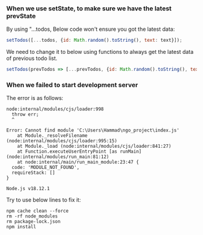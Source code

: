 ### When we use setState, to make sure we have the latest prevState

By using "...todos, Below code won't ensure you got the latest data:

```javascript
setTodos([...todos, {id: Math.random().toString(), text: text}]);
```

We need to change it to below using functions to always get the latest data of previous todo list.

```javascript
setTodos(prevTodos => [...prevTodos, {id: Math.random().toString(), text: text}]);
```



### When we failed to start development server

The error is as follows:

```shell
node:internal/modules/cjs/loader:998
  throw err;
  ^

Error: Cannot find module 'C:\Users\Hammad\ngo_project\index.js'
    at Module._resolveFilename (node:internal/modules/cjs/loader:995:15)
    at Module._load (node:internal/modules/cjs/loader:841:27)
    at Function.executeUserEntryPoint [as runMain] (node:internal/modules/run_main:81:12)
    at node:internal/main/run_main_module:23:47 {
  code: 'MODULE_NOT_FOUND',
  requireStack: []
}

Node.js v18.12.1
```

Try to use below lines to fix it:

```shell
npm cache clean --force
rm -rf node_modules
rm package-lock.json
npm install
```

